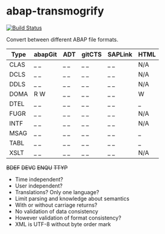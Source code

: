 # abap-transmogrify
[![Build Status](https://travis-ci.org/larshp/abap-transmogrify.svg?branch=master)](https://travis-ci.org/larshp/abap-transmogrify)

Convert between different ABAP file formats.

| Type | abapGit | ADT  | gitCTS | SAPLink | HTML |
| ---- | ----    | ---- | ----   | ----    | ---- |
| CLAS | _ _     | _ _  | _ _    | _ _     | N/A  |
| DCLS | _ _     | _ _  | _ _    | _ _     | N/A  |
| DDLS | _ _     | _ _  | _ _    | _ _     | N/A  |
| DOMA | R W     | _ _  | _ _    | _ _     | W    |
| DTEL | _ _     | _ _  | _ _    | _ _     | _    |
| FUGR | _ _     | _ _  | _ _    | _ _     | N/A  |
| INTF | _ _     | _ _  | _ _    | _ _     | N/A  |
| MSAG | _ _     | _ _  | _ _    | _ _     | _    |
| TABL | _ _     | _ _  | _ _    | _ _     | _    |
| XSLT | _ _     | _ _  | _ _    | _ _     | N/A  |

~~BDEF~~
~~DEVC~~
~~ENQU~~
~~TTYP~~

* Time independent?
* User independent?
* Translations? Only one language?
* Limit parsing and knowledge about semantics
* With or without carriage returns?
* No validation of data consistency
* However validation of format consistency?
* XML is UTF-8 without byte order mark